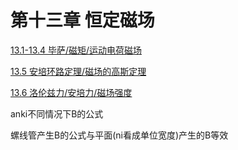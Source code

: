 # 第十三章 恒定磁场

[13.1-13.4 毕萨/磁矩/运动电荷磁场](%E7%AC%AC%E5%8D%81%E4%B8%89%E7%AB%A0%20%E6%81%92%E5%AE%9A%E7%A3%81%E5%9C%BA%20beb84be2210c4881bc0beb257a38bcd4/13%201-13%204%20%E6%AF%95%E8%90%A8%20%E7%A3%81%E7%9F%A9%20%E8%BF%90%E5%8A%A8%E7%94%B5%E8%8D%B7%E7%A3%81%E5%9C%BA%202d68789df88d459bac73676a612fdd02.md)

[13.5 安培环路定理/磁场的高斯定理](%E7%AC%AC%E5%8D%81%E4%B8%89%E7%AB%A0%20%E6%81%92%E5%AE%9A%E7%A3%81%E5%9C%BA%20beb84be2210c4881bc0beb257a38bcd4/13%205%20%E5%AE%89%E5%9F%B9%E7%8E%AF%E8%B7%AF%E5%AE%9A%E7%90%86%20%E7%A3%81%E5%9C%BA%E7%9A%84%E9%AB%98%E6%96%AF%E5%AE%9A%E7%90%86%204800821ee47843228cf852029128c345.md)

[13.6 洛伦兹力/安培力/磁场强度](%E7%AC%AC%E5%8D%81%E4%B8%89%E7%AB%A0%20%E6%81%92%E5%AE%9A%E7%A3%81%E5%9C%BA%20beb84be2210c4881bc0beb257a38bcd4/13%206%20%E6%B4%9B%E4%BC%A6%E5%85%B9%E5%8A%9B%20%E5%AE%89%E5%9F%B9%E5%8A%9B%20%E7%A3%81%E5%9C%BA%E5%BC%BA%E5%BA%A6%204d480de87f664db5b0edcb8318b5c215.md)

anki不同情况下B的公式

螺线管产生B的公式与平面(ni看成单位宽度)产生的B等效